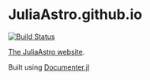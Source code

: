 JuliaAstro.github.io
====================

[![Build Status](https://github.com/juliaastro/juliaastro.github.io/workflows/build/badge.svg?branch=source)](https://github.com/juliaastro/juliaastro.github.io/actions)

[The JuliaAstro website](https://juliaastro.github.io/).

Built using [Documenter.jl](https://github.com/JuliaDocs/Documenter.jl/)
